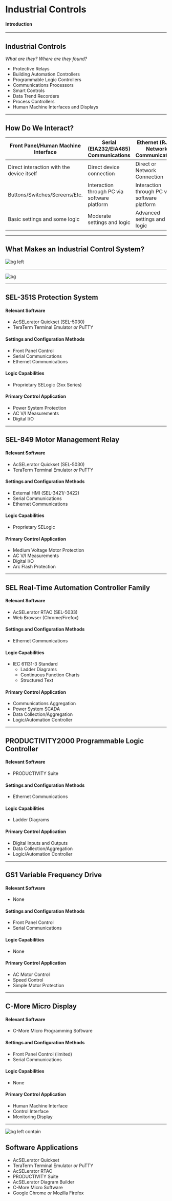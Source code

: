 <!-- _class: lead -->
# Industrial Controls
#### Introduction

---

## Industrial Controls
*What are they? Where are they found?*

* Protective Relays
* Building Automation Controllers
* Programmable Logic Controllers
* Communications Processors
* Smart Controls
* Data Trend Recorders
* Process Controllers
* Human Machine Interfaces and Displays

---

## How Do We Interact?

| Front Panel/Human Machine Interface       | Serial (EIA232/EIA485) Communications        | Ethernet (RJ45) Network Communications       |
|-------------------------------------------|----------------------------------------------|----------------------------------------------|
| Direct interaction with the device itself | Direct device connection                     | Direct or Network Connection                 |
| Buttons/Switches/Screens/Etc.             | Interaction through PC via software platform | Interaction through PC via software platform |
| Basic settings and some logic             | Moderate settings and logic                  | Advanced settings and logic                  |

---

## What Makes an Industrial Control System?

![bg left](https://picsum.photos/720?image=29)


---

![bg](https://en.wikipedia.org/wiki/SCADA#/media/File:Functional_levels_of_a_Distributed_Control_System.svg)

---

## SEL-351S Protection System

#### Relevant Software

* AcSELerator Quickset (SEL-5030)
* TeraTerm Terminal Emulator *or* PuTTY

#### Settings and Configuration Methods

* Front Panel Control
* Serial Communications
* Ethernet Communications

#### Logic Capabilities

* Proprietary SELogic (3xx Series)

#### Primary Control Application

* Power System Protection
* AC V/I Measurements
* Digital I/O

---

## SEL-849 Motor Management Relay

#### Relevant Software

* AcSELerator Quickset (SEL-5030)
* TeraTerm Terminal Emulator *or* PuTTY

#### Settings and Configuration Methods

* External HMI (SEL-3421/-3422)
* Serial Communications
* Ethernet Communications

#### Logic Capabilities

* Proprietary SELogic

#### Primary Control Application

* Medium Voltage Motor Protection
* AC V/I Measurements
* Digital I/O
* Arc Flash Protection

---

## SEL Real-Time Automation Controller Family

#### Relevant Software

* AcSELerator RTAC (SEL-5033)
* Web Browser (Chrome/Firefox)

#### Settings and Configuration Methods

* Ethernet Communications

#### Logic Capabilities

* IEC 61131-3 Standard
  * Ladder Diagrams
  * Continuous Function Charts
  * Structured Text

#### Primary Control Application

* Communications Aggregation
* Power System SCADA
* Data Collection/Aggregation
* Logic/Automation Controller

---

## PRODUCTIVITY2000 Programmable Logic Controller

#### Relevant Software

* PRODUCTIVITY Suite

#### Settings and Configuration Methods

* Ethernet Communications

#### Logic Capabilities

* Ladder Diagrams

#### Primary Control Application

* Digital Inputs and Outputs
* Data Collection/Aggregation
* Logic/Automation Controller

---

## GS1 Variable Frequency Drive

#### Relevant Software

* None

#### Settings and Configuration Methods

* Front Panel Control
* Serial Communications

#### Logic Capabilities

* None

#### Primary Control Application

* AC Motor Control
* Speed Control
* Simple Motor Protection

---

## C-More Micro Display

#### Relevant Software

* C-More Micro Programming Software

#### Settings and Configuration Methods

* Front Panel Control (limited)
* Serial Communications

#### Logic Capabilities

* None

#### Primary Control Application

* Human Machine Interface
* Control Interface
* Monitoring Display

---

![bg left contain](https://www.uidaho.edu/-/media/UIdaho-Responsive/Images/brand-resource-center/visual-style-guide/logo-marks/ui-stacked-gold-black.svg?la=en&hash=0BE11BAD4978218EA8D394887FD8C0BB21AB4903)

## Software Applications

* AcSELerator Quickset
* TeraTerm Terminal Emulator *or* PuTTY
* AcSELerator RTAC
* PRODUCTIVITY Suite
* AcSELerator Diagram Builder
* C-More Micro Software
* Google Chrome *or* Mozilla Firefox